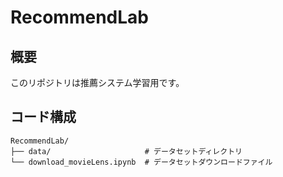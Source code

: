 # RecommendLab

## 概要
このリポジトリは推薦システム学習用です。

## コード構成
```text
RecommendLab/
├── data/                     # データセットディレクトリ
└── download_movieLens.ipynb  # データセットダウンロードファイル
```